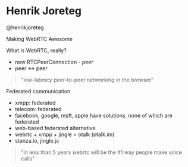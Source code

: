 # Henrik Joreteg

@henrikjoreteg

Making WebRTC Awesome

What is WebRTC, really?
* new RTCPeerConnection - *peer*
* peer <-> peer

> "low-latency peer-to-peer networking in the browser"

Federated communication
* xmpp: federated
* telecom: federated
* facebook, google, msft, apple have solutions, none of which are federated
* web-based federated alternative
* webrtc + xmpp + jingle = otalk (otalk.im)
* stanza.io, jingle.js

> "in less than 5 years webrtc will be the #1 way people make voice calls"

